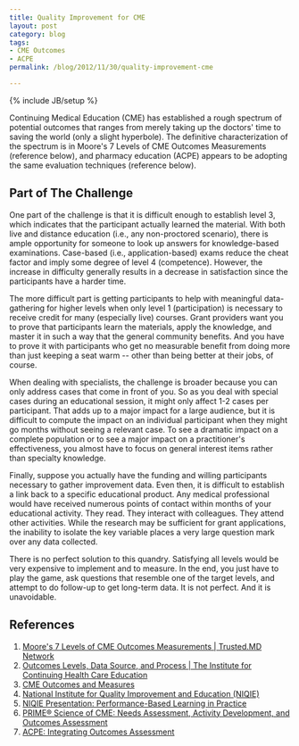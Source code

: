```yaml
---
title: Quality Improvement for CME
layout: post
category: blog
tags:
- CME Outcomes
- ACPE
permalink: /blog/2012/11/30/quality-improvement-cme

---
```

{% include JB/setup %}
<div id="node-250" class="node node-blog node-promoted">
  <div class="content clearfix">
    <div class="field field-name-body field-type-text-with-summary field-label-hidden"><div class="field-items"><div class="field-item even"><p>Continuing Medical Education (CME) has established a rough spectrum of potential outcomes that ranges from merely taking up the doctors' time to saving the world (only a slight hyperbole). The definitive characterization of the spectrum is in Moore's 7 Levels of CME Outcomes Measurements (reference below), and pharmacy education (ACPE) appears to be adopting the same evaluation techniques (reference below).</p>
<!--break-->
<h2>
	Part of The Challenge</h2>
<p>One part of the challenge is that it is difficult enough to establish level 3, which indicates that the participant actually learned the material. With both live and distance education (i.e., any non-proctored scenario), there is ample opportunity for someone to look up answers for knowledge-based examinations. Case-based (i.e., application-based) exams reduce the cheat factor and imply some degree of level 4 (competence). However, the increase in difficulty generally results in a decrease in satisfaction since the participants have a harder time.</p>
<p>The more difficult part is getting participants to help with meaningful data-gathering for higher levels when only level 1 (participation) is necessary to receive credit for many (especially live) courses. Grant providers want you to prove that participants learn the materials, apply the knowledge, and master it in such a way that the general community benefits. And you have to prove it with participants who get no measurable benefit from doing more than just keeping a seat warm -- other than being better at their jobs, of course.</p>
<p>When dealing with specialists, the challenge is broader because you can only address cases that come in front of you. So as you deal with special cases during an educational session, it might only affect 1-2 cases per participant. That adds up to a major impact for a large audience, but it is difficult to compute the impact on an individual participant when they might go months without seeing a relevant case. To see a dramatic impact on a complete population or to see a major impact on a practitioner's effectiveness, you almost have to focus on general interest items rather than specialty knowledge.</p>
<p>Finally, suppose you actually have the funding and willing participants necessary to gather improvement data. Even then, it is difficult to establish a link back to a specific educational product. Any medical professional would have received numerous points of contact within months of your educational activity. They read. They interact with colleagues. They attend other activities. While the research may be sufficient for grant applications, the inability to isolate the key variable places a very large question mark over any data collected.</p>
<p>There is no perfect solution to this quandry. Satisfying all levels would be very expensive to implement and to measure. In the end, you just have to play the game, ask questions that resemble one of the target levels, and attempt to do follow-up to get long-term data. It is not perfect. And it is unavoidable.</p>
<h2>
	References</h2>
<ol><li>
		<a href="http://trusted.md/feed/items/mdjosephkim/2009/06/19/moores_7_levels_of_cme_outcomes_measurements#axzz2Djh2j7rc">Moore's 7 Levels of CME Outcomes Measurements | Trusted.MD Network</a></li>
	<li>
		<a href="http://www.iche.edu/content/outcomes-levels-data-source-and-process">Outcomes Levels, Data Source, and Process | The Institute for Continuing Health Care Education</a></li>
	<li>
		<a href="http://www.osteopathic.org/inside-aoa/events/Documents/cme-and-outcomes-measurement.pdf">CME Outcomes and Measures</a></li>
	<li>
		<a href="https://www.niqie.org/Development.aspx">National Institute for Quality Improvement and Education (NIQIE)</a></li>
	<li>
		<a href="http://activities.niqie.org/cce_qied/pacme.pdf">NIQIE Presentation: Performance-Based Learning in Practice</a></li>
	<li>
		<a href="http://primeinc.org/scienceofcme/adult_learning_principles">PRIME® Science of CME: Needs Assessment, Activity Development, and Outcomes Assessment</a></li>
	<li>
		<a href="https://www.acpe-accredit.org/pdf/Presentations/IntegratingOutcomesAssessment.pdf">ACPE: Integrating Outcomes Assessment</a></li>
</ol></div></div></div>  </div>
</div>
